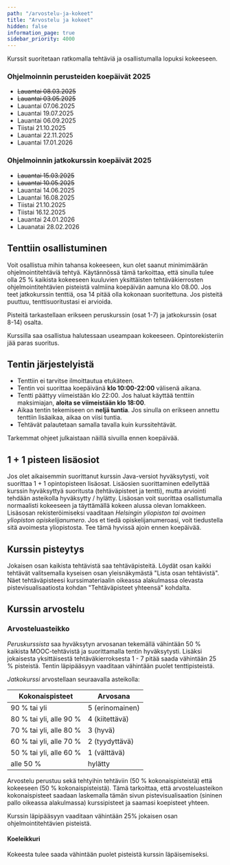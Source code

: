 ```yaml
---
path: "/arvostelu-ja-kokeet"
title: "Arvostelu ja kokeet"
hidden: false
information_page: true
sidebar_priority: 4000
---
```


Kurssit suoritetaan ratkomalla tehtäviä ja osallistumalla lopuksi kokeeseen.

### Ohjelmoinnin perusteiden koepäivät 2025

* ~~Lauantai 08.03.2025~~
* ~~Lauantai 03.05.2025~~
* Lauantai 07.06.2025
* Lauantai 19.07.2025
* Lauantai 06.09.2025
* Tiistai 21.10.2025
* Lauantai 22.11.2025
* Lauantai 17.01.2026

### Ohjelmoinnin jatkokurssin koepäivät 2025

* ~~Lauantai 15.03.2025~~
* ~~Lauantai 10.05.2025~~
* Lauantai 14.06.2025
* Lauantai 16.08.2025
* Tiistai 21.10.2025
* Tiistai 16.12.2025
* Lauantai 24.01.2026
* Lauanatai 28.02.2026


## Tenttiin osallistuminen

Voit osallistua mihin tahansa kokeeseen, kun olet saanut minimimäärän ohjelmointitehtäviä tehtyä. Käytännössä tämä tarkoittaa, että sinulla tulee olla 25 % kaikista kokeeseen kuuluvien yksittäisten tehtäväkierrosten ohjelmointitehtävien pisteistä valmiina koepäivän aamuna klo 08.00. Jos teet jatkokurssin tenttiä, osa 14 pitää olla kokonaan suoritettuna. Jos pisteitä puuttuu, tenttisuoritustasi ei arvioida.

Pisteitä tarkastellaan erikseen peruskurssin (osat 1-7) ja jatkokurssin (osat 8-14) osalta.

Kurssilla saa osallistua halutessaan useampaan kokeeseen. Opintorekisteriin jää paras suoritus.

## Tentin järjestelyistä

* Tenttiin ei tarvitse ilmoittautua etukäteen.
* Tentin voi suorittaa koepäivänä **klo 10:00-22:00** välisenä aikana.
* Tentti päättyy viimeistään klo 22:00. Jos haluat käyttää tenttiin maksimiajan, **aloita se viimeistään klo 18:00**.
* Aikaa tentin tekemiseen on **neljä tuntia**. Jos sinulla on erikseen annettu tenttiin lisäaikaa, aikaa on viisi tuntia.
* Tehtävät palautetaan samalla tavalla kuin kurssitehtävät.

Tarkemmat ohjeet julkaistaan näillä sivuilla ennen koepäivää.

## 1 + 1 pisteen lisäosiot

Jos olet aikaisemmin suorittanut kurssin Java-versiot hyväksytysti, voit suorittaa 1 + 1 opintopisteen lisäosat. Lisäosien suorittaminen edellyttää kurssin hyväksyttyä suoritusta (tehtäväpisteet ja tentti), mutta arviointi tehdään asteikolla hyväksytty / hylätty. Lisäosan voit suorittaa osallistumalla normaalisti kokeeseen ja täyttämällä kokeen alussa olevan lomakkeen. Lisäsosan rekisteröimiseksi vaaditaan *Helsingin yliopiston tai avoimen yliopiston opiskelijanumero*. Jos et tiedä opiskelijanumeroasi, voit tiedustella sitä avoimesta yliopistosta. Tee tämä hyvissä ajoin ennen koepäivää.

## Kurssin pisteytys

Jokaisen osan kaikista tehtävistä saa tehtäväpisteitä. Löydät osan kaikki tehtävät valitsemalla kyseisen osan yleisnäkymästä "Lista osan tehtävistä". Näet tehtäväpisteesi kurssimateriaalin oikeassa alakulmassa olevasta pistevisualisaatiosta kohdan "Tehtäväpisteet yhteensä" kohdalta.

## Kurssin arvostelu

### Arvosteluasteikko

*Peruskurssista* saa hyväksytyn arvosanan tekemällä vähintään 50 % kaikista MOOC-tehtävistä ja suorittamalla tentin hyväksytysti. Lisäksi jokaisesta yksittäisestä tehtäväkierroksesta 1 - 7 pitää saada vähintään 25 % pisteistä. Tentin läpipääsyyn vaaditaan vähintään puolet tenttipisteistä.

*Jatkokurssi* arvostellaan seuraavalla asteikolla:

<table>
    <thead>
    <tr>
        <th>Kokonaispisteet</th>
        <th>Arvosana</th>
    </tr>
    </thead>
    <tbody>
    <tr>
        <td>90 % tai yli</td>
        <td>5 (erinomainen)</td>
    </tr>
    <tr>
        <td>80 % tai yli, alle 90 %</td>
        <td>4 (kiitettävä)</td>
    </tr>
    <tr>
        <td>70 % tai yli, alle 80 %</td>
        <td>3 (hyvä)</td>
    </tr>
    <tr>
        <td>60 % tai yli, alle 70 %</td>
        <td>2 (tyydyttävä)</td>
    </tr>
    <tr>
        <td>50 % tai yli, alle 60 %</td>
        <td>1 (välttävä)</td>
    </tr>
    <tr>
        <td>alle 50 %</td>
        <td>hylätty</td>
    </tr>
    </tbody>
</table>

Arvostelu perustuu sekä tehtyihin tehtäviin (50 % kokonaispisteistä) että kokeeseen (50 % kokonaispisteistä). Tämä tarkoittaa, että arvosteluasteikon kokonaispisteet saadaan laskemalla tämän sivun pistevisualisaation (sininen pallo oikeassa alakulmassa) kurssipisteet ja saamasi koepisteet yhteen.

Kurssin läpipääsyyn vaaditaan vähintään 25% jokaisen osan ohjelmointitehtävien pisteistä.

#### Koeleikkuri

Kokeesta tulee saada vähintään puolet pisteistä kurssin läpäisemiseksi.
